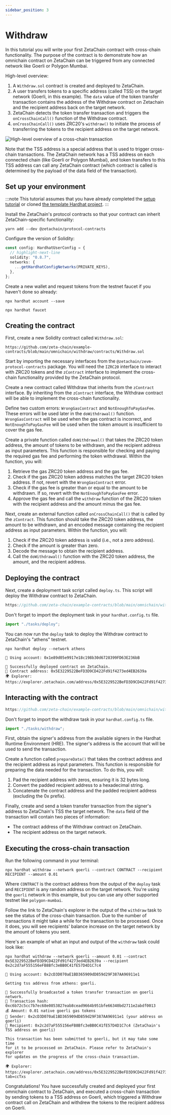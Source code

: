 ```yaml
---
sidebar_position: 3
---
```


# Withdraw

In this tutorial you will write your first ZetaChain contract with cross-chain
functionality. The purpose of the contract is to demonstrate how an omnichain
contract on ZetaChain can be triggered from any connected network like Goerli or
Polygon Mumbai.

High-level overview:

1. A `Withdraw.sol` contract is created and deployed to ZetaChain.
2. A user transfers tokens to a specific address (called TSS) on the target
   network (Goerli, in this example). The `data` value of the token transfer
   transaction contains the address of the Withdraw contract on Zetachain and
   the recipient address back on the target network.
3. ZetaChain detects the token transfer transaction and triggers the
   `onCrossChainCall()` function of the Withdraw contract.
4. `onCrossChainCall()` uses ZRC20's `withdraw()` to initiate the process of
   transferring the tokens to the recipient address on the target network.

![High-level overview of a cross-chain transaction](./img/withdraw.png)

Note that the TSS address is a special address that is used to trigger
cross-chain transactions. The ZetaChain network has a TSS address on each
connected chain (like Goerli or Polygon Mumbai), and token transfers to this TSS
address can call any ZetaChain contract (which contract is called is determined
by the payload of the data field of the transaction).

## Set up your environment

:::note This tutorial assumes that you have already completed the
[setup tutorial](/developers/tutorials/setup) or cloned
[the template Hardhat project](https://github.com/zeta-chain/template). :::

Install the ZetaChain's protocol contracts so that your contract can inherit
ZetaChain-specific functionality:

```
yarn add --dev @zetachain/protocol-contracts
```

Configure the version of Solidity:

```ts title="hardhat.config.ts"
const config: HardhatUserConfig = {
  // highlight-next-line
  solidity: "0.8.7",
  networks: {
    ...getHardhatConfigNetworks(PRIVATE_KEYS),
  },
};
```

Create a new wallet and request tokens from the testnet faucet if you haven't
done so already:

```
npx hardhat account --save

npx hardhat faucet
```

## Creating the contract

First, create a new Solidity contract called `Withdraw.sol`:

```solidity reference
https://github.com/zeta-chain/example-contracts/blob/main/omnichain/withdraw/contracts/Withdraw.sol
```

Start by importing the necessary interfaces from the
`@zetachain/zevm-protocol-contracts` package. You will need the `IZRC20`
interface to interact with ZRC20 tokens and the `zContract` interface to
implement the cross-chain functionality provided by the ZetaChain protocol.

Create a new contract called Withdraw that inherits from the `zContract`
interface. By inheriting from the `zContract` interface, the Withdraw contract
will be able to implement the cross-chain functionality.

Define two custom errors: `WrongGasContract` and `NotEnoughToPayGasFee`. These
errors will be used later in the `doWithdrawal()` function. `WrongGasContract`
will be used when the gas contract is incorrect, and `NotEnoughToPayGasFee` will
be used when the token amount is insufficient to cover the gas fee.

Create a private function called `doWithdrawal()` that takes the ZRC20 token
address, the amount of tokens to be withdrawn, and the recipient address as
input parameters. This function is responsible for checking and paying the
required gas fee and performing the token withdrawal. Within the function, you
will:

1. Retrieve the gas ZRC20 token address and the gas fee.
1. Check if the gas ZRC20 token address matches the target ZRC20 token address.
   If not, revert with the `WrongGasContract` error.
1. Check if the gas fee is greater than or equal to the amount to be withdrawn.
   If so, revert with the `NotEnoughToPayGasFee` error.
1. Approve the gas fee and call the `withdraw` function of the ZRC20 token with
   the recipient address and the amount minus the gas fee.

Next, create an external function called `onCrossChainCall()` that is called by
the `zContract`. This function should take the ZRC20 token address, the amount
to be withdrawn, and an encoded message containing the recipient address as
input parameters. Within the function, you will:

1. Check if the ZRC20 token address is valid (i.e., not a zero address).
1. Check if the amount is greater than zero.
1. Decode the message to obtain the recipient address.
1. Call the `doWithdrawal()` function with the ZRC20 token address, the amount,
   and the recipient address.

## Deploying the contract

Next, create a deployment task script called `deploy.ts`. This script will
deploy the Withdraw contract to ZetaChain.

```ts reference
https://github.com/zeta-chain/example-contracts/blob/main/omnichain/withdraw/tasks/deploy.ts
```

Don't forget to import the deployment task in your `hardhat.config.ts` file.

```ts title="hardhat.config.ts"
import "./tasks/deploy";
```

You can now run the `deploy` task to deploy the Withdraw contract to ZetaChain's
"athens" testnet.

```
npx hardhat deploy --network athens
```

```
🔑 Using account: 0x1e89d05e9917e18c198b30d6728399FD63E236bB

🚀 Successfully deployed contract on ZetaChain.
📜 Contract address: 0x5E3229522BeFD3D9CD422Fd91f4273ed4EB2639a
🌍 Explorer: https://explorer.zetachain.com/address/0x5E3229522BeFD3D9CD422Fd91f4273ed4EB2639a
```

## Interacting with the contract

```ts reference
https://github.com/zeta-chain/example-contracts/blob/main/omnichain/withdraw/tasks/withdraw.ts
```

Don't forget to import the withdraw task in your `hardhat.config.ts` file.

```ts title="hardhat.config.ts"
import "./tasks/withdraw";
```

First, obtain the signer's address from the available signers in the Hardhat
Runtime Environment (HRE). The signer's address is the account that will be used
to send the transaction.

Create a function called `prepareData()` that takes the contract address and the
recipient address as input parameters. This function is responsible for
preparing the data needed for the transaction. To do this, you will:

1. Pad the recipient address with zeros, ensuring it is 32 bytes long.
1. Convert the padded recipient address to a hexadecimal string.
1. Concatenate the contract address and the padded recipient address (excluding
   the 0x prefix).

Finally, create and send a token transfer transaction from the signer's address
to ZetaChain's TSS the target network. The `data` field of the transaction will
contain two pieces of information:

- The contract address of the Withdraw contract on ZetaChain.
- The recipient address on the target network.

## Executing the cross-chain transaction

Run the following command in your terminal:

```
npx hardhat withdraw --network goerli --contract CONTRACT --recipient RECIPIENT --amount 0.01
```

Where `CONTRACT` is the contract address from the output of the `deploy` task
and `RECIPIENT` is any random address on the target network. You're using the
`goerli` network in this example, but you can use any other supported testnet
like `polygon-mumbai`.

Follow the link to ZetaChain's explorer in the output of the `withdraw` task to
see the status of the cross-chain transaction. Due to the number of transactions
it might take a while for the transaction to be processed. Once it does, you
will see recipients' balance increase on the target network by the amount of
tokens you sent.

Here's an example of what an input and output of the `withdraw` task could look
like:

```
npx hardhat withdraw --network goerli --amount 0.01 --contract 0x5E3229522BeFD3D9CD422Fd91f4273ed4EB2639a --recipient 0x2c2d7aF555156eFB8Bfc3eBB0C41fE57D4D1C7c4
```

```
🔑 Using account: 0x2cD3D070aE1BD365909dD859d29F387AA96911e1

Getting tss address from athens: goerli.

🚀 Successfully broadcasted a token transfer transaction on goerli network.
📝 Transaction hash: 0xc6b72c5cc7b7ec68e0853827eab8cead9664b951bfe66340bd2711e2abdf0013
💰 Amount: 0.01 native goerli gas tokens
💁 Sender: 0x2cD3D070aE1BD365909dD859d29F387AA96911e1 (your address on goerli)
💁 Recipient: 0x2c2d7aF555156eFB8Bfc3eBB0C41fE57D4D1C7c4 (ZetaChain's TSS address on goerli)

This transaction has been submitted to goerli, but it may take some time
for it to be processed on ZetaChain. Please refer to ZetaChain's explorer
for updates on the progress of the cross-chain transaction.

🌍 Explorer: https://explorer.zetachain.com/address/0x5E3229522BeFD3D9CD422Fd91f4273ed4EB2639a?tab=ccTxs
```

Congratulations! You have successfully created and deployed your first omnichain
contract to ZetaChain, and executed a cross-chain transaction by sending tokens
to a TSS address on Goerli, which triggered a Withdraw contract call on
ZetaChain and withdrew the tokens to the recipient address on Goerli.
